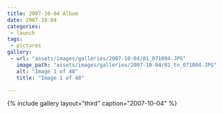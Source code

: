 ```yaml
---
title: 2007-10-04 Album
date: 2007-10-04
categories:
 - launch
tags:
 - pictures
gallery:
 - url: "assets/images/galleries/2007-10-04/01_071004.JPG"
   image_path: "assets/images/galleries/2007-10-04/01_tn_071004.JPG"
   alt: "Image 1 of 48"
   title: "Image 1 of 48"

---
```


{% include gallery layout="third" caption="2007-10-04" %}
